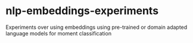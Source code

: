 # nlp-embeddings-experiments
Experiments over using embeddings using pre-trained or domain adapted language models for moment classification

